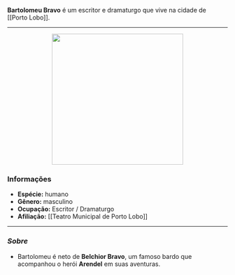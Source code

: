 **Bartolomeu Bravo** é um escritor e dramaturgo que vive na cidade de [[Porto Lobo]].

---

<div style="text-align: center;">
<img src="https://i.imgur.com/xSgHJzq.png" height="300">
</div>

### Informações

- **Espécie:** humano
- **Gênero:** masculino
- **Ocupação:** Escritor / Dramaturgo
- **Afiliação:** [[Teatro Municipal de Porto Lobo]]

---

### *Sobre*

- Bartolomeu é neto de **Belchior Bravo**, um famoso bardo que acompanhou o herói **Arendel** em suas aventuras.